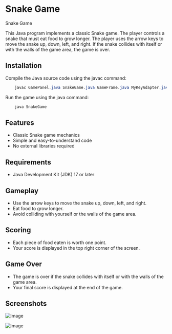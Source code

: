 
# Snake Game

Snake Game

This Java program implements a classic Snake game. The player controls a snake that must eat food to grow longer. The player uses the arrow keys to move the snake up, down, left, and right. If the snake collides with itself or with the walls of the game area, the game is over. 




## Installation

Compile the Java source code using the javac command:
```java
    javac GamePanel.java SnakeGame.java GameFrame.java MyKeyAdapter.java
```
Run the game using the java command:
```java
    java SnakeGame
```

## Features

- Classic Snake game mechanics
- Simple and easy-to-understand code
- No external libraries required

## Requirements
- Java Development Kit (JDK) 17 or later

## Gameplay

- Use the arrow keys to move the snake up, down, left, and right.
- Eat food to grow longer.
- Avoid colliding with yourself or the walls of the game area.
## Scoring

- Each piece of food eaten is worth one point.
- Your score is displayed in the top right corner of the screen.
## Game Over

- The game is over if the snake collides with itself or with the walls of the game area.
- Your final score is displayed at the end of the game.
## Screenshots

![image](https://github.com/Rohit-Bhetal/Snake-Game/assets/96344296/13c5e521-5c44-4ca8-8163-a93a1f9da94c)

![image](https://github.com/Rohit-Bhetal/Snake-Game/assets/96344296/4cd78cb6-37bc-450e-8929-9e5b3945cce5)


